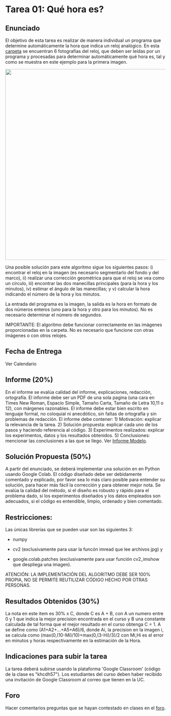 
# Tarea 01: Qué hora es?

## Enunciado
El objetivo de esta tarea es realizar de manera individual un programa que determine automáticamente la hora que indica un reloj analógico. En esta [carpeta](https://github.com/domingomery/imagenes/tree/master/tareas/Tarea_01/imagenes) se encuentran 6 fotografías del reloj, que deben ser leídas por un programa y procesadas para determinar automáticamente qué hora es, tal y como se muestra en este ejemplo para la primera imagen.

<img src="https://github.com/domingomery/imagenes/blob/master/tareas/Tarea_01/ejemplo.jpg" width="600">


Una posible solución para este algoritmo sigue los siguientes pasos: i) encontrar el reloj en la imagen (es necesario segmentarlo del fondo y del marco), ii) realizar una corrección geométrica para que el reloj se vea como un círculo, iii) encontrar las dos manecillas principales (para la hora y los minutos), iv) estimar el ángulo de las manecillas; y v) calcular la hora indicando el número de la hora y los minutos. 

La entrada del programa es la imagen, la salida es la hora en formato de dos números enteros (uno para la hora y otro para los minutos). No es necesario determinar el número de segundos.

IMPORTANTE: El algoritmo debe funcionar correctamente en las imágenes proporcionadas en la carpeta. No es necesario que funcione con otras imágenes o con otros relojes.

## Fecha de Entrega
Ver Calendario

## Informe (20%)
En el informe se evalúa calidad del informe, explicaciones, redacción, ortografía. El informe debe ser un PDF de una sola pagina (una cara en Times New Roman, Espacio Simple, Tamaño Carta, Tamaño de Letra 10,11 o 12), con márgenes razonables. El informe debe estar bien escrito en lenguaje formal, no coloquial ni anecdótico, sin faltas de ortografía y sin problemas de redacción. El informe debe contener: 1) Motivación: explicar la relevancia de la tarea. 2) Solución propuesta: explicar cada uno de los pasos y haciendo referencia al código. 3) Experimentos realizados: explicar los experimentos, datos y los resultados obtenidos. 5) Conclusiones: mencionar las conclusiones a las que se llego. Ver [Informe Modelo](https://github.com/domingomery/imagenes/blob/master/tareas/TareaModelo.pdf).

## Solución Propuesta (50%)
A partir del enunciado, se deberá implementar una solución en en Python usando Google Colab. El código diseñado debe ser debidamente comentado y explicado, por favor sea lo más claro posible para entender su solución, para hacer más fácil la corrección y para obtener mejor nota. Se evalúa la calidad del método, si el diseño es robusto y rápido para el problema dado, si los experimentos diseñados y los datos empleados son adecuados, si el código es entendible, limpio, ordenado y bien comentado.

## Restricciones:

Las únicas librerías que se pueden usar son las siguientes 3: 

* numpy

* cv2 (exclusivamente para usar la funcón imread que lee archivos jpg) y 

* google.colab.patches (exclusivamente para usar función cv2_imshow que despliega una imagen).

ATENCIÓN: LA IMPLEMENTACIÓN DEL ALGORITMO DEBE SER 100% PROPIA, NO SE PERMITE REUTILIZAR CÓDIGO HECHO POR OTRAS PERSONAS. 


## Resultados Obtenidos (30%)
La nota en este item es 30% x C, donde C es A + B, con A un numero entre 0 y 1 que indica la mejor precision encontrada en el curso y B una constante calculada de tal forma que el mejor resultado en el curso obtenga C = 1. A se define como (A1+A2+...+A5+A6)/6, donde Ai, la precision en la imagen i, se calcula como (max(0,(10-Mi)/10)+max(0,(3-Hi)/3)/2 con Mi,Hi es el error en minutos y horas respectivamente en la estimación de la Hora. 

## Indicaciones para subir la tarea
La tarea deberá subirse usando la plataforma 'Google Classroom' (código de la clase es "khcdh57"). Los estudiantes del curso deben haber recibido una invitación de Google Classroom al correo que tienen en la UC.

## Foro
Hacer comentarios preguntas que se hayan contestado en clases en el [foro](https://github.com/domingomery/imagenes/issues/120).

